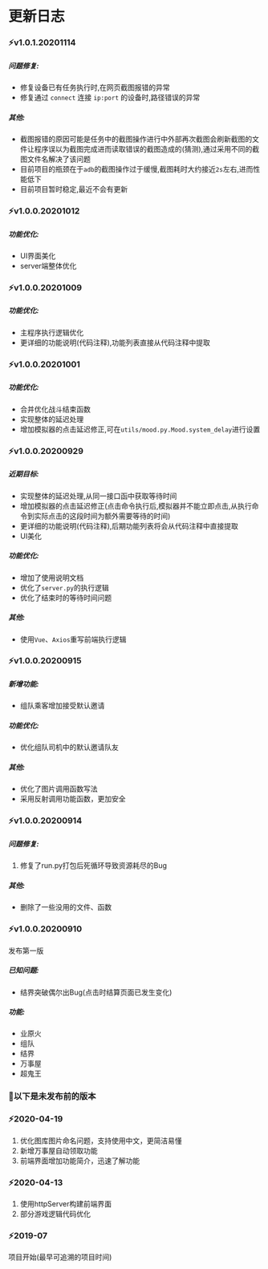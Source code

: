 # 更新日志

### ⚡v1.0.1.20201114

##### 问题修复:

- 修复设备已有任务执行时,在网页截图报错的异常
- 修复通过 `connect` 连接 `ip:port` 的设备时,路径错误的异常

##### 其他:

- 截图报错的原因可能是任务中的截图操作进行中外部再次截图会刷新截图的文件让程序误以为截图完成进而读取错误的截图造成的(猜测),通过采用不同的截图文件名解决了该问题
- 目前项目的瓶颈在于`adb`的截图操作过于缓慢,截图耗时大约接近`2s`左右,进而性能低下
- 目前项目暂时稳定,最近不会有更新

### ⚡v1.0.0.20201012

##### 功能优化:

- UI界面美化
- server端整体优化

### ⚡v1.0.0.20201009

##### 功能优化:

- 主程序执行逻辑优化
- 更详细的功能说明(代码注释),功能列表直接从代码注释中提取

### ⚡v1.0.0.20201001

##### 功能优化:

- 合并优化战斗结束函数
- 实现整体的延迟处理
- 增加模拟器的点击延迟修正,可在`utils/mood.py.Mood.system_delay`进行设置

### ⚡v1.0.0.20200929

##### 近期目标:

- 实现整体的延迟处理,从同一接口函中获取等待时间
- 增加模拟器的点击延迟修正(点击命令执行后,模拟器并不能立即点击,从执行命令到实际点击的这段时间为额外需要等待的时间)
- 更详细的功能说明(代码注释),后期功能列表将会从代码注释中直接提取
- UI美化

##### 功能优化:

- 增加了使用说明文档
- 优化了`server.py`的执行逻辑
- 优化了结束时的等待时间问题

##### 其他:

- 使用`Vue`、`Axios`重写前端执行逻辑

### ⚡v1.0.0.20200915

##### 新增功能:

- 组队乘客增加接受默认邀请

##### 功能优化:

- 优化组队司机中的默认邀请队友

##### 其他:

- 优化了图片调用函数写法
- 采用反射调用功能函数，更加安全

### ⚡v1.0.0.20200914

##### 问题修复:

1. 修复了run.py打包后死循环导致资源耗尽的Bug

##### 其他:

- 删除了一些没用的文件、函数

### ⚡v1.0.0.20200910

发布第一版

##### 已知问题:

- 结界突破偶尔出Bug(点击时结算页面已发生变化)

##### 功能:

- 业原火
- 组队
- 结界
- 万事屋
- 超鬼王

### 🔔以下是未发布前的版本

### ⚡2020-04-19

1. 优化图库图片命名问题，支持使用中文，更简洁易懂
2. 新增万事屋自动领取功能
3. 前端界面增加功能简介，迅速了解功能

###  ⚡2020-04-13

1. 使用httpServer构建前端界面
2. 部分游戏逻辑代码优化

### ⚡2019-07

项目开始(最早可追溯的项目时间)